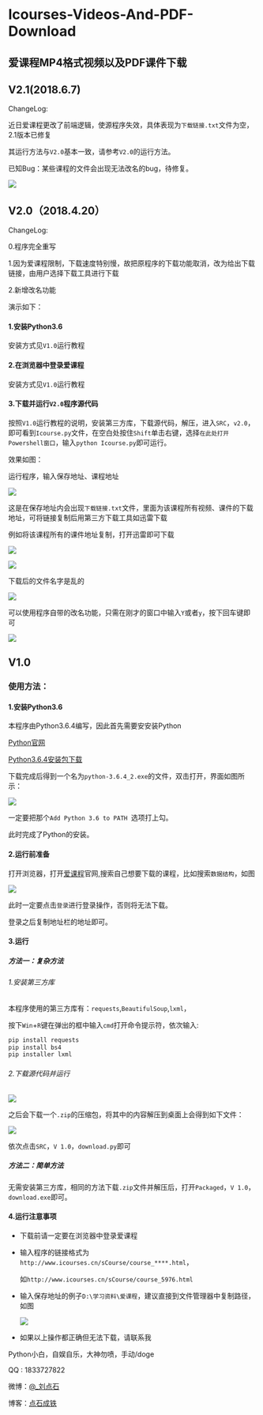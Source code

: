 # Icourses-Videos-And-PDF-Download
## 爱课程MP4格式视频以及PDF课件下载

## V2.1(2018.6.7)

ChangeLog:

近日爱课程更改了前端逻辑，使源程序失效，具体表现为`下载链接.txt`文件为空，2.1版本已修复

其运行方法与`V2.0`基本一致，请参考`V2.0`的运行方法。

已知Bug：某些课程的文件会出现无法改名的bug，待修复。



![](https://ws1.sinaimg.cn/large/006y4Bmtly1fs2nzxsqmaj30y80prgs1.jpg)


## V2.0（2018.4.20）

ChangeLog:

0.程序完全重写

1.因为爱课程限制，下载速度特别慢，故把原程序的下载功能取消，改为给出下载链接，由用户选择下载工具进行下载

2.新增改名功能

演示如下：

#### 1.安装Python3.6

安装方式见`V1.0`运行教程

#### 2.在浏览器中登录爱课程

安装方式见`V1.0`运行教程

#### 3.下载并运行`V2.0`程序源代码

按照`V1.0`运行教程的说明，安装第三方库，下载源代码，解压，进入`SRC`，`v2.0`，即可看到`Icourse.py`文件，在空白处按住`Shift`单击右键，选择`在此处打开Powershell窗口`，输入`python Icourse.py`即可运行。

效果如图：

运行程序，输入保存地址、课程地址

![](https://ws1.sinaimg.cn/large/006y4Bmtly1fqjfkz2vz7j30xz056mxo.jpg)

这是在保存地址内会出现`下载链接.txt`文件，里面为该课程所有视频、课件的下载地址，可将链接复制后用第三方下载工具如迅雷下载

例如将该课程所有的课件地址复制，打开迅雷即可下载

![](https://ws1.sinaimg.cn/large/006y4Bmtly1fqjfockf7lj30sd0kkjvp.jpg)

![](https://ws1.sinaimg.cn/large/006y4Bmtly1fqjfok1vbzj30yc0nbqaw.jpg)

下载后的文件名字是乱的

![](https://ws1.sinaimg.cn/large/006y4Bmtly1fqjfq1dszij31540mlgpk.jpg)

可以使用程序自带的改名功能，只需在刚才的窗口中输入`Y`或者`y`，按下回车键即可

![](https://ws1.sinaimg.cn/large/006y4Bmtly1fqjfqonq43j314u0m1wia.jpg)


## V1.0
### 使用方法：

#### 1.安装Python3.6

本程序由Python3.6.4编写，因此首先需要安安装Python

[Python官网](https://www.python.org/)

[Python3.6.4安装包下载](https://www.python.org/ftp/python/3.6.4/python-3.6.4.exe)

下载完成后得到一个名为`python-3.6.4_2.exe`的文件，双击打开，界面如图所示：

![](https://ws1.sinaimg.cn/large/006mO5TVly1fp20mb2nfxj30n40e8aef.jpg)

一定要把那个`Add Python 3.6 to PATH `选项打上勾。

此时完成了Python的安装。

#### 2.运行前准备

打开浏览器，打开[爱课程](http://www.icourses.cn/home/)官网,搜索自己想要下载的课程，比如搜索`数据结构`，如图

![](https://ws1.sinaimg.cn/large/006mO5TVly1fp21b46ugbj318l0eidkx.jpg)

此时一定要点击`登录`进行登录操作，否则将无法下载。

登录之后复制地址栏的地址即可。

#### 3.运行

##### 方法一：复杂方法

###### 1.安装第三方库

本程序使用的第三方库有：`requests`,`BeautifulSoup`,`lxml`，

按下`Win`+`R`键在弹出的框中输入`cmd`打开命令提示符，依次输入:

```powershell
pip install requests
pip install bs4
pip installer lxml
```

###### 2.下载源代码并运行

![](https://ws1.sinaimg.cn/large/006mO5TVly1fp212zr5n9j312v0gkmza.jpg)



之后会下载一个`.zip`的压缩包，将其中的内容解压到桌面上会得到如下文件：

![](https://ws1.sinaimg.cn/large/006mO5TVly1fp217h2eeuj30ob035q2x.jpg)

依次点击`SRC`，`V 1.0`，`download.py`即可

##### 方法二：简单方法

无需安装第三方库，相同的方法下载`.zip`文件并解压后，打开`Packaged`，`V 1.0`，`download.exe`即可。

#### 4.运行注意事项

- 下载前请一定要在浏览器中登录爱课程

- 输入程序的链接格式为`http://www.icourses.cn/sCourse/course_****.html`，

  如`http://www.icourses.cn/sCourse/course_5976.html`

- 输入保存地址的例子`D:\学习资料\爱课程`，建议直接到文件管理器中复制路径，如图

  ![](https://ws1.sinaimg.cn/large/006mO5TVly1fp21qd08nwj30wm0640t6.jpg)

- 如果以上操作都正确但无法下载，请联系我


Python小白，自娱自乐，大神勿喷，手动/doge

QQ : 1833727822

微博：[@_刘点石](http://weibo.com/u/6000289349?refer_flag=1001030201_)

博客：[点石成铁](liudianshi.top)





